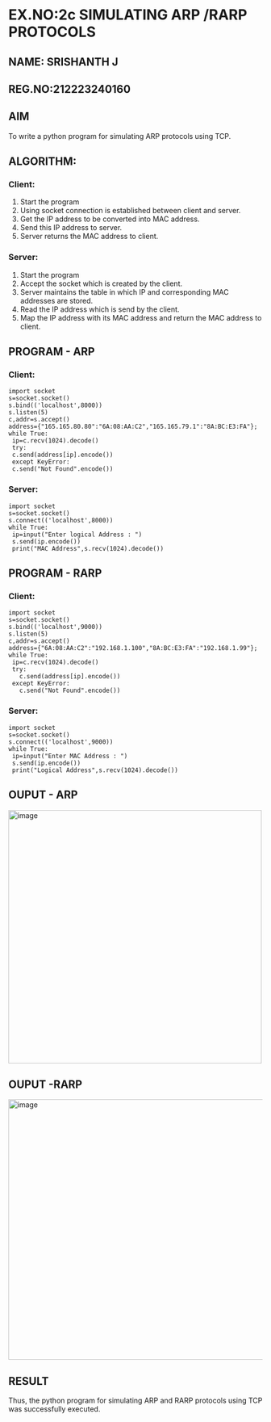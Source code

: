 # EX.NO:2c                SIMULATING ARP /RARP PROTOCOLS
## NAME: SRISHANTH J
## REG.NO:212223240160
## AIM
To write a python program for simulating ARP protocols using TCP.
## ALGORITHM:
### Client:
1. Start the program</br>
2. Using socket connection is established between client and server.</br>
3. Get the IP address to be converted into MAC address.</br>
4. Send this IP address to server.</br>
5. Server returns the MAC address to client.</br>
### Server:
1. Start the program</br>
2. Accept the socket which is created by the client.</br>
3. Server maintains the table in which IP and corresponding MAC addresses are
stored.</br>
4. Read the IP address which is send by the client.</br>
5. Map the IP address with its MAC address and return the MAC address to client.</br>

## PROGRAM - ARP
### Client:
```
import socket
s=socket.socket()
s.bind(('localhost',8000))
s.listen(5)
c,addr=s.accept()
address={"165.165.80.80":"6A:08:AA:C2","165.165.79.1":"8A:BC:E3:FA"};
while True:
 ip=c.recv(1024).decode()
 try:
 c.send(address[ip].encode())
 except KeyError:
 c.send("Not Found".encode())
```
### Server:
```
import socket
s=socket.socket()
s.connect(('localhost',8000))
while True:
 ip=input("Enter logical Address : ")
 s.send(ip.encode())
 print("MAC Address",s.recv(1024).decode())
```
## PROGRAM - RARP
### Client:
```
import socket
s=socket.socket()
s.bind(('localhost',9000))
s.listen(5)
c,addr=s.accept()
address={"6A:08:AA:C2":"192.168.1.100","8A:BC:E3:FA":"192.168.1.99"};
while True:
 ip=c.recv(1024).decode()
 try:
   c.send(address[ip].encode())
 except KeyError:
   c.send("Not Found".encode())
```
### Server:
```
import socket
s=socket.socket()
s.connect(('localhost',9000))
while True:
 ip=input("Enter MAC Address : ")
 s.send(ip.encode())
 print("Logical Address",s.recv(1024).decode())
```
## OUPUT - ARP
<img width="502" alt="image" src="https://github.com/user-attachments/assets/ed421b1d-0e0c-4dfd-802b-75f12489bc03">


## OUPUT -RARP
<img width="516" alt="image" src="https://github.com/user-attachments/assets/cc0cff17-3d2c-4ff6-8069-787a6f4d6add">

## RESULT
Thus, the python program for simulating ARP and RARP protocols using TCP was successfully 
executed.
